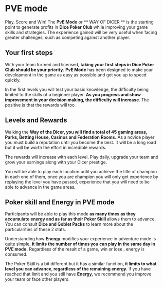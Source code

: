 # PVE mode

Play, Score and Win! The **PvE Mode** or ** WAY OF DICER ** is the starting point to generate profits in **Dice Poker Club** while improving your game skills and strategies. The experience gained will be very useful when facing greater challenges, such as competing against another player.

## **Your first steps**

With your team formed and licensed, **taking your first steps in Dice Poker Club should be your priority**. **PvE Mode** has been designed to make your development in the game as easy as possible and get you up to speed quickly.

In the first levels you will test your basic knowledge, the difficulty being limited to the skills of a beginner player. **As you progress and show improvement in your decision making, the difficulty will increase**. The positive is that the rewards will too.

## Levels and Rewards

Walking the **Way of the Dicer, you will find a total of 45 gaming areas, Parks, Betting House, Casinos and Federation Rooms.** As a novice player you must build a reputation until you become the best. It will be a long road but it will be worth the effort in incredible rewards.

The rewards will increase with each level. Play daily, upgrade your team and grow your earnings along with your Dicer prestige.

You will be able to play each location until you achieve the title of champion in each one of them, once you are champion you will only get experience by replaying the level you have passed, experience that you will need to be able to advance in the game areas.


## Poker skill and Energy in PVE mode

Participants will be able to play this mode **as many times as they accumulate energy and as far as their Poker Skill** allows them to advance. You can consult **Dice and Goblet Packs** to learn more about the particularities of these 2 stats.

Understanding how **Energy** modifies your experience in adventure mode is quite simple, **it limits the number of times you can play in the same day in PVE mode.** Regardless of the result of a game, win or lose , energy is consumed.

The Poker Skill is a bit different but it has a similar function, **it limits to what level you can advance, regardless of the remaining energy.** If you have reached that limit and you still have **Energy,** we recommend you improve your team or face other players.
